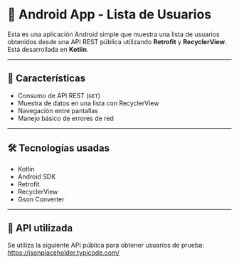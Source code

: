 # 📱 Android App - Lista de Usuarios

Esta es una aplicación Android simple que muestra una lista de usuarios obtenidos desde una API REST pública utilizando **Retrofit** y **RecyclerView**. Está desarrollada en **Kotlin**.

---

## 🚀 Características

- Consumo de API REST (`GET`)
- Muestra de datos en una lista con RecyclerView
- Navegación entre pantallas 
- Manejo básico de errores de red

---

## 🛠️ Tecnologías usadas

- Kotlin
- Android SDK
- Retrofit
- RecyclerView
- Gson Converter

---

## 🔗 API utilizada

Se utiliza la siguiente API pública para obtener usuarios de prueba: https://jsonplaceholder.typicode.com/

